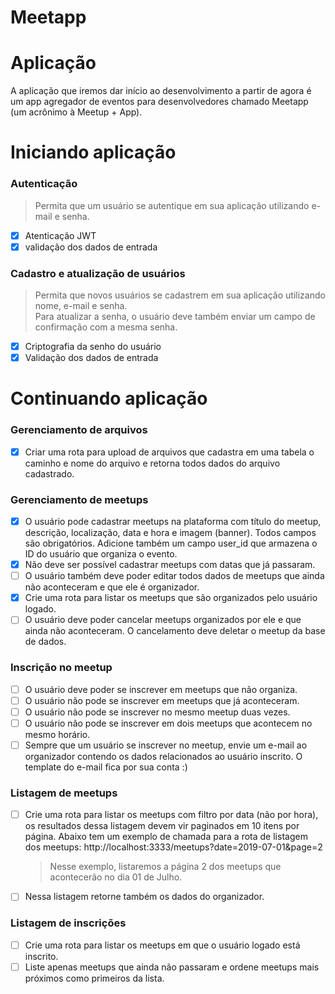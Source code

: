 # Meetapp

<h1>Aplicação</h1>

<p>A aplicação que iremos dar início ao desenvolvimento a partir de agora é um app agregador de eventos para desenvolvedores chamado Meetapp (um acrônimo à Meetup + App).</p>

# Iniciando aplicação

<h3>Autenticação</h3>

> Permita que um usuário se autentique em sua aplicação utilizando e-mail e senha.

- [x] Atenticação JWT
- [x] validação dos dados de entrada

<h3>Cadastro e atualização de usuários</h3>

> Permita que novos usuários se cadastrem em sua aplicação utilizando nome, e-mail e senha. <br>
> Para atualizar a senha, o usuário deve também enviar um campo de confirmação com a mesma senha.

- [x] Criptografia da senho do usuário
- [x] Validação dos dados de entrada

# Continuando aplicação

<h3>Gerenciamento de arquivos</h3>

- [x] Criar uma rota para upload de arquivos que cadastra em uma tabela o caminho e nome do arquivo e retorna todos dados do arquivo cadastrado.

<h3>Gerenciamento de meetups</h3>

- [x] O usuário pode cadastrar meetups na plataforma com título do meetup, descrição, localização, data e hora e imagem (banner). Todos campos são obrigatórios. Adicione também um campo user_id que armazena o ID do usuário que organiza o evento.
- [x] Não deve ser possível cadastrar meetups com datas que já passaram.
- [ ] O usuário também deve poder editar todos dados de meetups que ainda não aconteceram e que ele é organizador.
- [x] Crie uma rota para listar os meetups que são organizados pelo usuário logado.
- [ ] O usuário deve poder cancelar meetups organizados por ele e que ainda não aconteceram. O cancelamento deve deletar o meetup da base de dados.

<h3>Inscrição no meetup</h3>

- [ ] O usuário deve poder se inscrever em meetups que não organiza.
- [ ] O usuário não pode se inscrever em meetups que já aconteceram.
- [ ] O usuário não pode se inscrever no mesmo meetup duas vezes.
- [ ] O usuário não pode se inscrever em dois meetups que acontecem no mesmo horário.
- [ ] Sempre que um usuário se inscrever no meetup, envie um e-mail ao organizador contendo os dados relacionados ao usuário inscrito. O template do e-mail fica por sua conta :)

<h3>Listagem de meetups</h3>

- [ ] Crie uma rota para listar os meetups com filtro por data (não por hora), os resultados dessa listagem devem vir paginados em 10 itens por página. Abaixo tem um exemplo de chamada para a rota de listagem dos meetups: http://localhost:3333/meetups?date=2019-07-01&page=2
  > Nesse exemplo, listaremos a página 2 dos meetups que acontecerão no dia 01 de Julho.
- [ ] Nessa listagem retorne também os dados do organizador.

<h3>Listagem de inscrições</h3>

- [ ] Crie uma rota para listar os meetups em que o usuário logado está inscrito.
- [ ] Liste apenas meetups que ainda não passaram e ordene meetups mais próximos como primeiros da lista.
